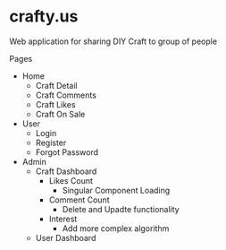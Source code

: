 # crafty.us

Web application for sharing DIY Craft to group of people

Pages

- Home
  - Craft Detail
  - Craft Comments
  - Craft Likes
  - Craft On Sale
- User
  - Login
  - Register
  - Forgot Password
- Admin
  - Craft Dashboard
    - Likes Count   
      - Singular Component Loading
    - Comment Count
      - Delete and Upadte functionality
    - Interest
      - Add more complex algorithm
  - User Dashboard

